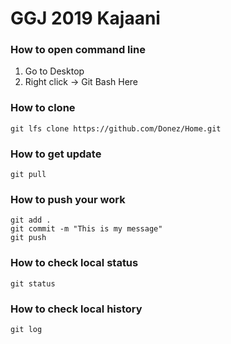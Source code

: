 # GGJ 2019 Kajaani

### How to open command line
1. Go to Desktop
2. Right click -> Git Bash Here

### How to clone
```
git lfs clone https://github.com/Donez/Home.git
```

### How to get update
```
git pull
```

### How to push your work
```
git add .
git commit -m "This is my message"
git push
```

### How to check local status
```
git status
```

### How to check local history
```
git log
```

